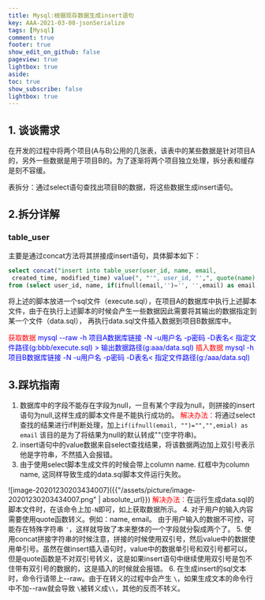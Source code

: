 ```yaml
---
title: Mysql:根据现存数据生成insert语句
key: AAA-2021-03-08-jsonSerialize
tags: [Mysql]
comment: true
footer: true
show_edit_on_github: false
pageview: true
lightbox: true
aside:
toc: true
show_subscribe: false
lightbox: true
---
```


## **1. 谈谈需求**
在开发的过程中将两个项目(A与B)公用的几张表，该表中的某些数据是针对项目A的，另外一些数据是用于项目B的。为了逐渐将两个项目独立处理，拆分表和缓存是刻不容缓。

表拆分：通过select语句查找出项目B的数据，将这些数据生成insert语句。

## **2.拆分详解**
### table_user
主要是通过concat方法将其拼接成insert语句，具体脚本如下：

```sql
select concat("insert into table_user(user_id, name, email,
 created_time, modified_time) value(", "'", user_id, "',", quote(name), ",", quote(email), ",'", created_time, "','", modified_time, "');") as result
from (select user_id, name, if(ifnull(email,'')='', '',email) as email, created_time, modified_time  from table_user where user_id > 'fdfdasdfa') as table;
```
将上述的脚本放进一个sql文件（execute.sql），在项目A的数据库中执行上述脚本文件，由于在执行上述脚本的时候会产生一些数据因此需要将其输出的数据指定到某一个文件（data.sql）， 再执行data.sql文件插入数据到项目B数据库中。

<font color = 'red'>获取数据</font>
<font color = 'blue'>mysql --raw -h 项目A数据库链接 -N -u用户名 -p密码 -D表名< 指定文件路径(g:bbb/execute.sql) > 输出数据路径(g:aaa/data.sql)</font>
<font color = 'red'>插入数据</font>
<font color = 'blue'>mysql -h 项目B数据库链接 -N -u用户名 -p密码 -D表名< 指定文件路径(g:/aaa/data.sql)</font>

## **3.踩坑指南**
1. 数据库中的字段不能存在字段为null，一旦有某个字段为null，则拼接的insert语句为null,这样生成的脚本文件是不能执行成功的。
   <font color = 'red'>解决办法：</font>将通过select查找的结果进行if判断处理，加上`if(ifnull(email, "")="","",emial) as email` 该目的是为了将结果为null的默认转成""(空字符串)。
2. insert语句中的value数据来自select查找结果，将该数据两边加上双引号表示他是字符串，不然插入会报错。
3. 由于使用select脚本生成文件的时候会带上column name. 红框中为column name, 这同样导致生成的data.sql脚本文件运行失败。

![image-20201230203434007]({{"/assets/picture/image-20201230203434007.png" | absolute_url}})
<font color = 'red'>解决办法：</font>在运行生成data.sql的脚本文件时，在该命令上加`-N`即可，如上获取数据所示。
4. 对于用户的输入内容需要使用quote函数转义。例如：name, email。 由于用户输入的数据不可控，可能存在特殊字符串 `` ' ``，这样就导致了本来整体的一个字段就分裂成两个了。
5. 使用concat拼接字符串的时候注意，拼接的时候使用双引号，然后value中的数据使用单引号。虽然在做insert插入语句时，value中的数据单引号和双引号都可以，但是quote函数是不对双引号转义，这是如果insert语句中继续使用双引号是包不住带有双引号的数据的，这是插入的时候就会报错。
6. 在生成insert的sql文本时，命令行请带上--raw。由于在转义的过程中会产生 `` \ ``，如果生成文本的命令行中不加--raw就会导致 ``\``被转义成`` \\ ``，其他的反而不转义。
